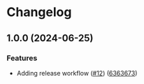 # Changelog

## 1.0.0 (2024-06-25)


### Features

* Adding release workflow ([#12](https://github.com/fallard84/bullfrog/issues/12)) ([6363673](https://github.com/fallard84/bullfrog/commit/636367314c7a4d8e7a03b4ea22af2ee59046f560))
